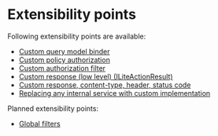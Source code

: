 ﻿---
Author: stanac
CreatedDate: 2017-05-02
Title: Extensibility points
RenderTitle: false
IsHtml: false
ParentPageId: basic-concepts
Id: extensibility-points
---

# Extensibility points

Following extensibility points are available:
- [Custom query model binder](/docs/custom-parameter-provider)
- [Custom policy authorization](/docs/policy-authorization)
- [Custom authorization filter](/docs/custom-authorization)
- [Custom response (low level) (ILiteActionResult)](/docs/litecontroller-and-iliteactionresult)
- [Custom response, content-type, header, status code](/docs/custom-response)
- [Replacing any internal service with custom implementation](/docs/replacing-internal-services)

Planned extensibility points:
- [Global filters](/docs/global-filters)
